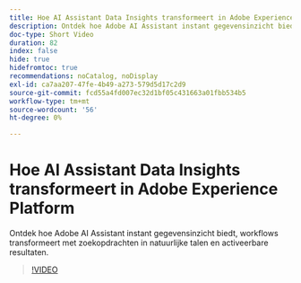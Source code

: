```yaml
---
title: Hoe AI Assistant Data Insights transformeert in Adobe Experience Platform
description: Ontdek hoe Adobe AI Assistant instant gegevensinzicht biedt, workflows transformeert met zoekopdrachten in natuurlijke talen en activeerbare resultaten.
doc-type: Short Video
duration: 82
index: false
hide: true
hidefromtoc: true
recommendations: noCatalog, noDisplay
exl-id: ca7aa207-47fe-4b49-a273-579d5d17c2d9
source-git-commit: fcd55a4fd007ec32d1bf05c431663a01fbb534b5
workflow-type: tm+mt
source-wordcount: '56'
ht-degree: 0%

---
```


# Hoe AI Assistant Data Insights transformeert in Adobe Experience Platform

Ontdek hoe Adobe AI Assistant instant gegevensinzicht biedt, workflows transformeert met zoekopdrachten in natuurlijke talen en activeerbare resultaten.

<!-- 72_S653_3442539_81_how-ai-assistant-transforms-data-insights-in-adobe-experience-platform -->
>[!VIDEO](https://video.tv.adobe.com/v/3458305/?learn=on&enablevpops=true)
